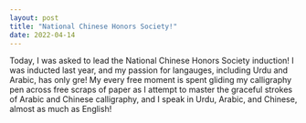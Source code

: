 ```yaml
---
layout: post
title: "National Chinese Honors Society!"
date: 2022-04-14
---
```


Today, I was asked to lead the National Chinese Honors Society induction! I was inducted last year, and my passion for langauges, including Urdu and Arabic, has only gre! My every free moment is spent gliding my calligraphy pen across free scraps of paper as I attempt to master the graceful strokes of Arabic and Chinese calligraphy, and I speak in Urdu, Arabic, and Chinese, almost as much as English!
